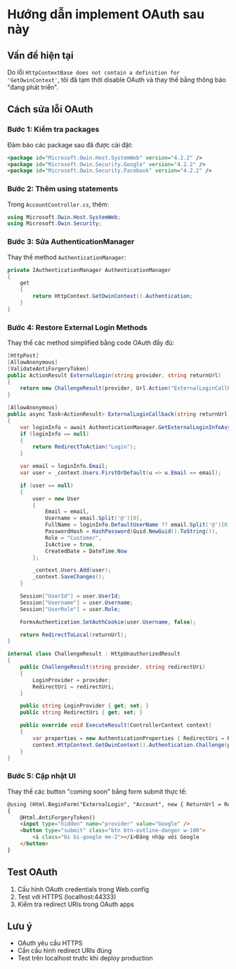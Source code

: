 # Hướng dẫn implement OAuth sau này

## Vấn đề hiện tại
Do lỗi `HttpContextBase does not contain a definition for 'GetOwinContext'`, tôi đã tạm thời disable OAuth và thay thế bằng thông báo "đang phát triển".

## Cách sửa lỗi OAuth

### Bước 1: Kiểm tra packages
Đảm bảo các package sau đã được cài đặt:
```xml
<package id="Microsoft.Owin.Host.SystemWeb" version="4.2.2" />
<package id="Microsoft.Owin.Security.Google" version="4.2.2" />
<package id="Microsoft.Owin.Security.Facebook" version="4.2.2" />
```

### Bước 2: Thêm using statements
Trong `AccountController.cs`, thêm:
```csharp
using Microsoft.Owin.Host.SystemWeb;
using Microsoft.Owin.Security;
```

### Bước 3: Sửa AuthenticationManager
Thay thế method `AuthenticationManager`:
```csharp
private IAuthenticationManager AuthenticationManager
{
    get
    {
        return HttpContext.GetOwinContext().Authentication;
    }
}
```

### Bước 4: Restore External Login Methods
Thay thế các method simplified bằng code OAuth đầy đủ:

```csharp
[HttpPost]
[AllowAnonymous]
[ValidateAntiForgeryToken]
public ActionResult ExternalLogin(string provider, string returnUrl)
{
    return new ChallengeResult(provider, Url.Action("ExternalLoginCallback", "Account", new { ReturnUrl = returnUrl }));
}

[AllowAnonymous]
public async Task<ActionResult> ExternalLoginCallback(string returnUrl)
{
    var loginInfo = await AuthenticationManager.GetExternalLoginInfoAsync();
    if (loginInfo == null)
    {
        return RedirectToAction("Login");
    }

    var email = loginInfo.Email;
    var user = _context.Users.FirstOrDefault(u => u.Email == email);

    if (user == null)
    {
        user = new User
        {
            Email = email,
            Username = email.Split('@')[0],
            FullName = loginInfo.DefaultUserName ?? email.Split('@')[0],
            PasswordHash = HashPassword(Guid.NewGuid().ToString()),
            Role = "Customer",
            IsActive = true,
            CreatedDate = DateTime.Now
        };

        _context.Users.Add(user);
        _context.SaveChanges();
    }

    Session["UserId"] = user.UserId;
    Session["Username"] = user.Username;
    Session["UserRole"] = user.Role;

    FormsAuthentication.SetAuthCookie(user.Username, false);

    return RedirectToLocal(returnUrl);
}

internal class ChallengeResult : HttpUnauthorizedResult
{
    public ChallengeResult(string provider, string redirectUri)
    {
        LoginProvider = provider;
        RedirectUri = redirectUri;
    }

    public string LoginProvider { get; set; }
    public string RedirectUri { get; set; }

    public override void ExecuteResult(ControllerContext context)
    {
        var properties = new AuthenticationProperties { RedirectUri = RedirectUri };
        context.HttpContext.GetOwinContext().Authentication.Challenge(properties, LoginProvider);
    }
}
```

### Bước 5: Cập nhật UI
Thay thế các button "coming soon" bằng form submit thực tế:

```html
@using (Html.BeginForm("ExternalLogin", "Account", new { ReturnUrl = Request.Url.AbsolutePath }, FormMethod.Post))
{
    @Html.AntiForgeryToken()
    <input type="hidden" name="provider" value="Google" />
    <button type="submit" class="btn btn-outline-danger w-100">
        <i class="bi bi-google me-2"></i>Đăng nhập với Google
    </button>
}
```

## Test OAuth
1. Cấu hình OAuth credentials trong Web.config
2. Test với HTTPS (localhost:44333)
3. Kiểm tra redirect URIs trong OAuth apps

## Lưu ý
- OAuth yêu cầu HTTPS
- Cần cấu hình redirect URIs đúng
- Test trên localhost trước khi deploy production

